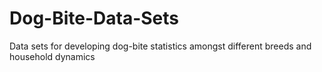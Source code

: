 # Dog-Bite-Data-Sets
Data sets for developing dog-bite statistics amongst different breeds and household dynamics
